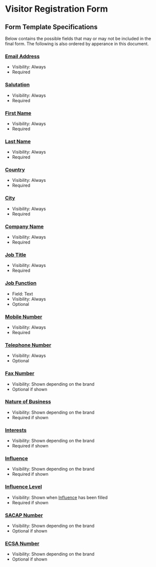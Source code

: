 # Visitor Registration Form

## Form Template Specifications

Below contains the possible fields that may or may not be included in the final form. The following is also ordered by apperance in this document.

### [**Email Address**](../fields.md#email-address-emailaddress)

- Visibility: Always
- Required

### [**Salutation**](../fields.md#salutation-salutation)

- Visibility: Always
- Required

### [**First Name**](../fields.md#first-name-firstname)

- Visibility: Always
- Required

### [**Last Name**](../fields.md#last-name-lastname)

- Visibility: Always
- Required

### [**Country**](../fields.md#country-country)

- Visibility: Always
- Required

### [**City**](../fields.md#city-city)

- Visibility: Always
- Required

### [**Company Name**](../fields.md#company-name-companyname)

- Visibility: Always
- Required

### [**Job Title**](../fields.md#job-title-jobtitle)

- Visibility: Always
- Required

### [**Job Function**](../fields.md#job-function-jobfunction)

- Field: Text
- Visibility: Always
- Optional

### [**Mobile Number**](../fields.md#mobile-number-mobilenumber)

- Visibility: Always
- Required

### [**Telephone Number**](../fields.md#telephone-number-telephonenumber)

- Visibility: Always
- Optional

### [**Fax Number**](../fields.md#fax-number-faxnumber)

- Visibility: Shown depending on the brand
- Optional if shown

### [**Nature of Business**](../fields.md#nature-of-business-natureofbusiness)

- Visibility: Shown depending on the brand
- Required if shown

### [**Interests**](../fields.md#interests-interests)

- Visibility: Shown depending on the brand
- Required if shown

### [**Influence**](../fields.md#influence-influence)

- Visibility: Shown depending on the brand
- Required if shown

### [**Influence Level**](../fields.md#influence-level-influencelevel)

- Visibility: Shown when [Influence](../fields.md#influence-influence) has been filled
- Required if shown

### [**SACAP Number**](../fields.md#sacap-number-sacapnumber)

- Visibility: Shown depending on the brand
- Optional if shown

### [**ECSA Number**](../fields.md#ecsa-number-ecsanumber)

- Visibility: Shown depending on the brand
- Optional if shown
